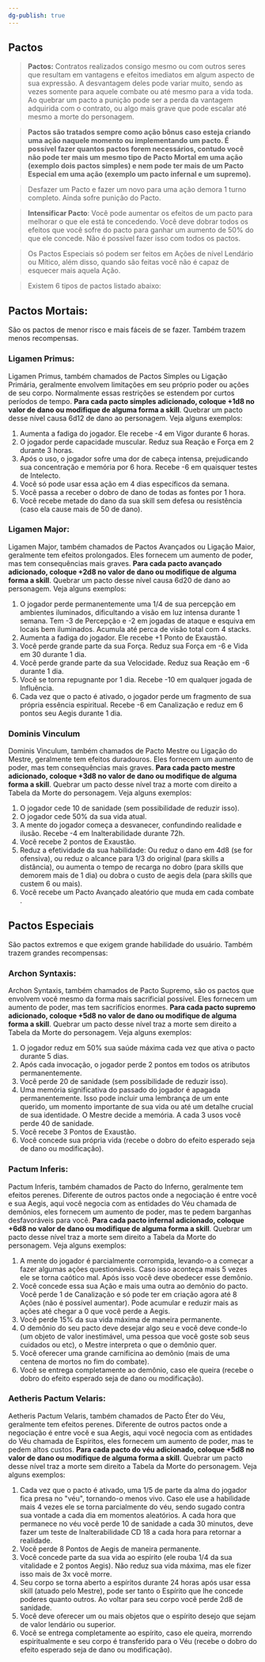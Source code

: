 ```yaml
---
dg-publish: true
---
```




## Pactos

>**Pactos:** Contratos realizados consigo mesmo ou com outros seres que resultam em vantagens e efeitos imediatos em algum aspecto de sua expressão. A desvantagem deles pode variar muito, sendo as vezes somente para aquele combate ou até mesmo para a vida toda. Ao quebrar um pacto a punição pode ser a perda da vantagem adquirida com o contrato, ou algo mais grave que pode escalar até mesmo a morte do personagem.

>**Pactos são tratados sempre como ação bônus caso esteja criando uma ação naquele momento ou implementando um pacto. É possível fazer quantos pactos forem necessários, contudo você não pode ter mais um mesmo tipo de Pacto Mortal em uma ação (exemplo dois pactos simples) e nem pode ter mais de um Pacto Especial em uma ação (exemplo um pacto infernal e um supremo).**

>Desfazer um Pacto e fazer um novo para uma ação demora 1 turno completo. Ainda sofre punição do Pacto.

>**Intensificar Pacto**: Você pode aumentar os efeitos de um pacto para melhorar o que ele está te concedendo. Você deve dobrar todos os efeitos que você sofre do pacto para ganhar um aumento de 50% do que ele concede. Não é possível fazer isso com todos os pactos.

>Os Pactos Especiais só podem ser feitos em Ações de nível Lendário ou Mítico, além disso, quando são feitas você não é capaz de esquecer mais aquela Ação.

> Existem 6 tipos de pactos listado abaixo:

## Pactos Mortais:

São os pactos de menor risco e mais fáceis de se fazer. Também trazem menos recompensas.

### **Ligamen Primus**: 
Ligamen Primus, também chamados de Pactos Simples ou Ligação Primária, geralmente envolvem limitações em seu próprio poder ou ações de seu corpo. Normalmente essas restrições se estendem por curtos períodos de tempo. **Para cada pacto simples adicionado, coloque +1d8 no valor de dano ou modifique de alguma forma a skill**. Quebrar um pacto desse nível causa 6d12 de dano ao personagem. Veja alguns exemplos:

1. Aumenta a fadiga do jogador. Ele recebe -4 em Vigor durante 6 horas.
2. O jogador perde capacidade muscular. Reduz sua Reação e Força em 2 durante 3 horas.
3. Após o uso, o jogador sofre uma dor de cabeça intensa, prejudicando sua concentração e memória por 6 hora. Recebe -6 em quaisquer testes de Intelecto.
4. Você só pode usar essa ação em 4 dias específicos da semana.
5. Você passa a receber o dobro de dano de todas as fontes por 1 hora.
6. Você recebe metade do dano da sua skill sem defesa ou resistência (caso ela cause mais de 50 de dano).


### **Ligamen Major**: 
Ligamen Major, também chamados de Pactos Avançados ou Ligação Maior, geralmente tem efeitos prolongados. Eles fornecem um aumento de poder, mas tem consequências mais graves. **Para cada pacto avançado adicionado, coloque +2d8 no valor de dano ou modifique de alguma forma a skill**. Quebrar um pacto desse nível causa 6d20 de dano ao personagem. Veja alguns exemplos:

1. O jogador perde permanentemente uma 1/4 de sua percepção em ambientes iluminados, dificultando a visão em luz intensa durante 1 semana. Tem -3 de Percepção e -2 em jogadas de ataque e esquiva em locais bem iluminados. Acumula até perca de visão total com 4 stacks.
2. Aumenta a fadiga do jogador. Ele recebe +1 Ponto de Exaustão.
3. Você perde grande parte da sua Força. Reduz sua Força em -6 e Vida em 30 durante 1 dia.
4. Você perde grande parte da sua Velocidade. Reduz sua Reação em -6 durante 1 dia.
5. Você se torna repugnante por 1 dia. Recebe -10 em qualquer jogada de Influência.
6. Cada vez que o pacto é ativado, o jogador perde um fragmento de sua própria essência espiritual. Recebe -6 em Canalização e reduz em 6 pontos seu Aegis durante 1 dia.


### **Dominis Vinculum**
Dominis Vinculum, também chamados de Pacto Mestre ou Ligação do Mestre, geralmente tem efeitos duradouros. Eles fornecem um aumento de poder, mas tem consequências mais graves. **Para cada pacto mestre adicionado, coloque +3d8 no valor de dano ou modifique de alguma forma a skill**. Quebrar um pacto desse nível traz a morte com direito a Tabela da Morte do personagem. Veja alguns exemplos:

1. O jogador cede 10 de sanidade (sem possibilidade de reduzir isso).
2. O jogador cede 50% da sua vida atual.
3. A mente do jogador começa a desvanecer, confundindo realidade e ilusão. Recebe -4 em Inalterabilidade durante 72h.
4. Você recebe 2 pontos de Exaustão.
5. Reduz a efetividade da sua habilidade: Ou reduz o dano em 4d8 (se for ofensiva), ou reduz o alcance para 1/3 do original (para skills a distância), ou aumenta o tempo de recarga no dobro (para skills que demorem mais de 1 dia) ou dobra o custo de aegis dela (para skills que custem 6 ou mais). 
6. Você recebe um Pacto Avançado aleatório que muda em cada combate .

## Pactos Especiais

São pactos extremos e que exigem grande habilidade do usuário. Também trazem grandes recompensas:

### **Archon Syntaxis:**
Archon Syntaxis, também chamados de Pacto Supremo, são os pactos que envolvem você mesmo da forma mais sacrificial possível. Eles fornecem um aumento de poder, mas tem sacrifícios enormes. **Para cada pacto supremo adicionado, coloque +5d8 no valor de dano ou modifique de alguma forma a skill**. Quebrar um pacto desse nível traz a morte sem direito a Tabela da Morte do personagem. Veja alguns exemplos:

1. O jogador reduz em 50% sua saúde máxima cada vez que ativa o pacto durante 5 dias.
2. Após cada invocação, o jogador perde 2 pontos em todos os atributos permanentemente.
3. Você perde 20 de sanidade (sem possibilidade de reduzir isso).
4. Uma memória significativa do passado do jogador é apagada permanentemente. Isso pode incluir uma lembrança de um ente querido, um momento importante de sua vida ou até um detalhe crucial de sua identidade. O Mestre decide a memória. A cada 3 usos você perde 40 de sanidade.
5. Você recebe 3 Pontos de Exaustão.
6. Você concede sua própria vida (recebe o dobro do efeito esperado seja de dano ou modificação).

### **Pactum Inferis:**
Pactum Inferis, também chamados de Pacto do Inferno, geralmente tem efeitos perenes. Diferente de outros pactos onde a negociação é entre você e sua Aegis, aqui você negocia com as entidades do Véu chamada de demônios, eles fornecem um aumento de poder, mas te pedem barganhas desfavoráveis para você. **Para cada pacto infernal adicionado, coloque +6d8 no valor de dano ou modifique de alguma forma a skill**. Quebrar um pacto desse nível traz a morte sem direito a Tabela da Morte do personagem. Veja alguns exemplos:

1. A mente do jogador é parcialmente corrompida, levando-o a começar a fazer algumas ações questionáveis. Caso isso aconteça mais 5 vezes ele se torna caótico mal. Após isso você deve obedecer esse demônio.
2. Você concede essa sua Ação e mais uma outra ao demônio do pacto. Você perde 1 de Canalização e só pode ter em criação agora até 8 Ações (não é possível aumentar). Pode acumular e reduzir mais as ações até chegar a 0 que você perde a Aegis.
3. Você perde 15% da sua vida máxima de maneira permanente.
4. O demônio do seu pacto deve desejar algo seu e você deve conde-lo (um objeto de valor inestimável, uma pessoa que você goste sob seus cuidados ou etc), o Mestre interpreta o que o demônio quer.
5. Você oferecer uma grande carnificina ao demônio (mais de uma centena de mortos no fim do combate).
6. Você se entrega completamente ao demônio, caso ele queira (recebe o dobro do efeito esperado seja de dano ou modificação).

### **Aetheris Pactum Velaris:**
Aetheris Pactum Velaris, também chamados de Pacto Éter do Véu, geralmente tem efeitos perenes. Diferente de outros pactos onde a negociação é entre você e sua Aegis, aqui você negocia com as entidades do Véu chamada de Espíritos, eles fornecem um aumento de poder, mas te pedem altos custos. **Para cada pacto do véu adicionado, coloque +5d8 no valor de dano ou modifique de alguma forma a skill**. Quebrar um pacto desse nível traz a morte sem direito a Tabela da Morte do personagem. Veja alguns exemplos:

1. Cada vez que o pacto é ativado, uma 1/5 de parte da alma do jogador fica presa no "véu", tornando-o menos vivo. Caso ele use a habilidade mais 4 vezes ele se torna parcialmente do véu, sendo sugado contra sua vontade a cada dia em momentos aleatórios. A cada hora que permanece no véu você perde 10 de sanidade a cada 30 minutos, deve fazer um teste de Inalterabilidade CD 18 a cada hora para retornar a realidade.
2. Você perde 8 Pontos de Aegis de maneira permanente.
3. Você concede parte da sua vida ao espírito (ele rouba 1/4 da sua vitalidade e 2 pontos Aegis). Não reduz sua vida máxima, mas ele fizer isso mais de 3x você morre.
4. Seu corpo se torna aberto a espíritos durante 24 horas após usar essa skill (atuado pelo Mestre), pode ser tanto o Espírito que lhe concede poderes quanto outros. Ao voltar para seu corpo você perde 2d8 de sanidade.
5. Você deve oferecer um ou mais objetos que o espírito desejo que sejam de valor lendário ou superior.
6. Você se entrega completamente ao espírito, caso ele queira, morrendo espiritualmente e seu corpo é transferido para o Véu (recebe o dobro do efeito esperado seja de dano ou modificação).
